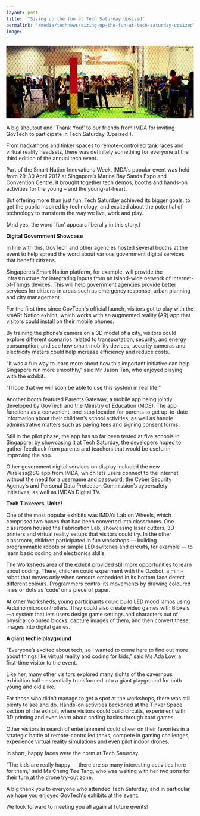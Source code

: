 ```yaml
---
layout: post
title:  "Sizing up the fun at Tech Saturday Upsized"
permalink: "/media/technews/sizing-up-the-fun-at-tech-saturday-upsized"
image: 
---
```


![sizing up the fun at tech saturday upsized](/images/technews/sizing-up-the-fun-at-tech-saturday-upsized-part-1.jpg)

A big shoutout and 'Thank You!' to our friends from IMDA for inviting GovTech to participate in Tech Saturday (Upsized!).

From hackathons and tinker spaces to remote-controlled tank races and virtual reality headsets, there was definitely something for everyone at the third edition of the annual tech event.

Part of the Smart Nation Innovations Week, IMDA's popular event was held from 29-30 April 2017 at Singapore’s Marina Bay Sands Expo and Convention Centre. It brought together tech demos, booths and hands-on activities for the young – and the young-at-heart.

But offering more than just fun, Tech Saturday achieved its bigger goals: to get the public inspired by technology, and excited about the potential of technology to transform the way we live, work and play.

(And yes, the word 'fun' appears liberally in this story.)


**Digital Government Showcase**

In line with this, GovTech and other agencies hosted several booths at the event to help spread the word about various government digital services that benefit citizens.

Singapore’s Smart Nation platform, for example, will provide the infrastructure for integrating inputs from an island-wide network of Internet-of-Things devices. This will help government agencies provide better services for citizens in areas such as emergency response, urban planning and city management.

For the first time since GovTech's official launch, visitors got to play with the smARt Nation exhibit, which works with an augmented reality (AR) app that visitors could install on their mobile phones.

By training the phone’s camera on a 3D model of a city, visitors could explore different scenarios related to transportation, security, and energy consumption, and see how smart mobility devices, security cameras and electricity meters could help increase efficiency and reduce costs.

“It was a fun way to learn more about how this important initiative can help Singapore run more smoothly,” said Mr Jason Tan, who enjoyed playing with the exhibit.

“I hope that we will soon be able to use this system in real life.”

Another booth featured Parents Gateway, a mobile app being jointly developed by GovTech and the Ministry of Education (MOE). The app functions as a convenient, one-stop location for parents to get up-to-date information about their children’s school activities, as well as handle administrative matters such as paying fees and signing consent forms.

Still in the pilot phase, the app has so far been tested at five schools in Singapore; by showcasing it at Tech Saturday, the developers hoped to gather feedback from parents and teachers that would be useful in improving the app.

Other government digital services on display included the new Wireless@SG app from IMDA, which lets users connect to the internet without the need for a username and password; the Cyber Security Agency’s and Personal Data Protection Commission’s cybersafety initiatives; as well as IMDA’s Digital TV.


**Tech Tinkerers, Unite!**

One of the most popular exhibits was IMDA’s Lab on Wheels, which comprised two buses that had been converted into classrooms. One classroom housed the Fabrication Lab, showcasing laser cutters, 3D printers and virtual reality setups that visitors could try. In the other classroom, children participated in fun workshops — building programmable robots or simple LED switches and circuits, for example — to learn basic coding and electronics skills.

The Worksheds area of the exhibit provided still more opportunities to learn about coding. There, children could experiment with the Ozobot, a mini-robot that moves only when sensors embedded in its bottom face detect different colours. Programmers control its movements by drawing coloured lines or dots as ‘code’ on a piece of paper.

At other Worksheds, young participants could build LED mood lamps using Arduino microcontrollers. They could also create video games with Bloxels—a system that lets users design game settings and characters out of physical coloured blocks, capture images of them, and then convert these images into digital games.


**A giant techie playground**

“Everyone’s excited about tech, so I wanted to come here to find out more about things like virtual reality and coding for kids,” said Ms Ada Low, a first-time visitor to the event. 

Like her, many other visitors explored many sights of the cavernous exhibition hall – essentially transformed into a giant playground for both young and old alike.

For those who didn’t manage to get a spot at the workshops, there was still plenty to see and do. Hands-on activities beckoned at the Tinker Space section of the exhibit, where visitors could build circuits, experiment with 3D printing and even learn about coding basics through card games.

Other visitors in search of entertainment could cheer on their favorites in a strategic battle of remote-controlled tanks, compete in gaming challenges, experience virtual reality simulations and even pilot indoor drones.

In short, happy faces were the norm at Tech Saturday.

“The kids are really happy — there are so many interesting activities here for them,” said Ms Cheng Tee Tang, who was waiting with her two sons for their turn at the drone try-out zone.

A big thank you to everyone who attended Tech Saturday, and in particular, we hope you enjoyed GovTech's exhibits at the event.

We look forward to meeting you all again at future events!
